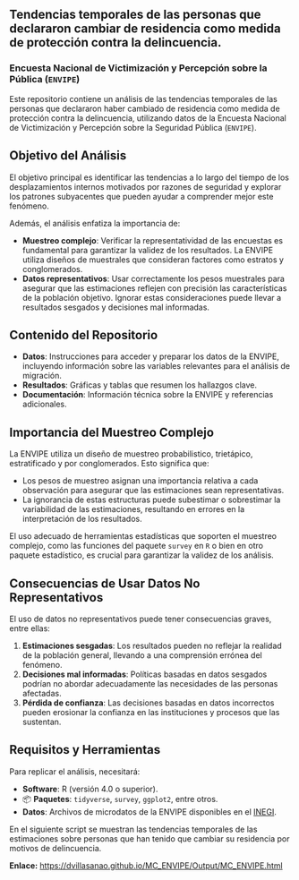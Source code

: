 
<!-- README.md is generated from README.Rmd. Please edit that file -->

## Tendencias temporales de las personas que declararon cambiar de residencia como medida de protección contra la delincuencia.

### Encuesta Nacional de Victimización y Percepción sobre la Pública (`ENVIPE`)

<!-- badges: start -->
<!-- badges: end -->

Este repositorio contiene un análisis de las tendencias temporales de
las personas que declararon haber cambiado de residencia como medida de
protección contra la delincuencia, utilizando datos de la Encuesta
Nacional de Victimización y Percepción sobre la Seguridad Pública
(`ENVIPE`).

## Objetivo del Análisis

El objetivo principal es identificar las tendencias a lo largo del
tiempo de los desplazamientos internos motivados por razones de
seguridad y explorar los patrones subyacentes que pueden ayudar a
comprender mejor este fenómeno.

Además, el análisis enfatiza la importancia de:

- **Muestreo complejo**: Verificar la representatividad de las encuestas
  es fundamental para garantizar la validez de los resultados. La ENVIPE
  utiliza diseños de muestrales que consideran factores como estratos y
  conglomerados.  
- **Datos representativos**: Usar correctamente los pesos muestrales
  para asegurar que las estimaciones reflejen con precisión las
  características de la población objetivo. Ignorar estas
  consideraciones puede llevar a resultados sesgados y decisiones mal
  informadas.

## Contenido del Repositorio

- **Datos**: Instrucciones para acceder y preparar los datos de la
  ENVIPE, incluyendo información sobre las variables relevantes para el
  análisis de migración.
- **Resultados**: Gráficas y tablas que resumen los hallazgos clave.
- **Documentación**: Información técnica sobre la ENVIPE y referencias
  adicionales.

## Importancia del Muestreo Complejo

La ENVIPE utiliza un diseño de muestreo probabilistico, trietápico,
estratificado y por conglomerados. Esto significa que:

- Los pesos de muestreo asignan una importancia relativa a cada
  observación para asegurar que las estimaciones sean representativas.
- La ignorancia de estas estructuras puede subestimar o sobrestimar la
  variabilidad de las estimaciones, resultando en errores en la
  interpretación de los resultados.

El uso adecuado de herramientas estadísticas que soporten el muestreo
complejo, como las funciones del paquete `survey` en `R` o bien en otro
paquete estadístico, es crucial para garantizar la validez de los
análisis.

## Consecuencias de Usar Datos No Representativos

El uso de datos no representativos puede tener consecuencias graves,
entre ellas:

1.  **Estimaciones sesgadas**: Los resultados pueden no reflejar la
    realidad de la población general, llevando a una comprensión errónea
    del fenómeno.
2.  **Decisiones mal informadas**: Políticas basadas en datos sesgados
    podrían no abordar adecuadamente las necesidades de las personas
    afectadas.
3.  **Pérdida de confianza**: Las decisiones basadas en datos
    incorrectos pueden erosionar la confianza en las instituciones y
    procesos que las sustentan.

## Requisitos y Herramientas

Para replicar el análisis, necesitará:

- **Software**: R (versión 4.0 o superior).
- 📦 **Paquetes**: `tidyverse`, `survey`, `ggplot2`, entre otros.
- **Datos**: Archivos de microdatos de la ENVIPE disponibles en el
  [INEGI](https://www.inegi.org.mx).

En el siguiente script se muestran las tendencias temporales de las
estimaciones sobre personas que han tenido que cambiar su residencia por
motivos de delincuencia.

**Enlace:**
<https://dvillasanao.github.io/MC_ENVIPE/Output/MC_ENVIPE.html>

